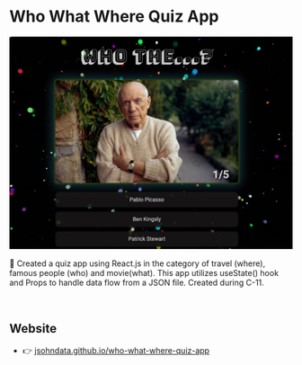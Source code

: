 # Who What Where Quiz App
[![screen shot](./public/meta/readme.webp)](https://jsohndata.github.io/who-what-where-quiz-app/)

🚀 Created a quiz app using React.js in the category of travel (where), famous people (who) and movie(what). This app utilizes useState() hook and Props to handle data flow from a JSON file. Created during C-11.

<br>

## Website
* 👉 [jsohndata.github.io/who-what-where-quiz-app](https://jsohndata.github.io/who-what-where-quiz-app/)